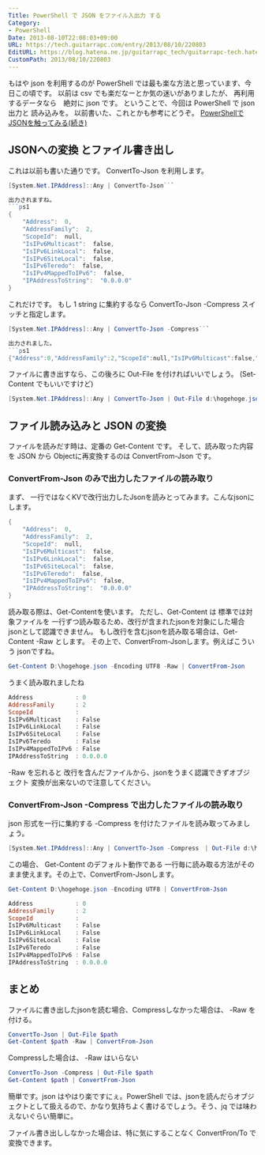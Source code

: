 ```yaml
---
Title: PowerShell で JSON をファイル入出力 する
Category:
- PowerShell
Date: 2013-08-10T22:08:03+09:00
URL: https://tech.guitarrapc.com/entry/2013/08/10/220803
EditURL: https://blog.hatena.ne.jp/guitarrapc_tech/guitarrapc-tech.hatenablog.com/atom/entry/11696248318757675918
CustomPath: 2013/08/10/220803
---
```


もはや json を利用するのが PowerShell では最も楽な方法と思っています、今日この頃です。 以前は csv でも楽だなーとか気の迷いがありましたが、 再利用するデータなら　絶対に json です。 ということで、今回は PowerShell で json 出力と 読み込みを。 以前書いた、これとかも参考にどうぞ。 <a href="http://guitarrapc.wordpress.com/2013/03/05/powershell%E3%81%A7json%E3%82%92%E8%A7%A6%E3%81%A3%E3%81%A6%E3%81%BF%E3%82%8B%E7%B6%9A%E3%81%8D/" target="_blank">PowerShellでJSONを触ってみる(続き)</a>
<!-- more -->

## JSONへの変換 とファイル書き出し
これは以前も書いた通りです。 ConvertTo-Json を利用します。
```ps1
[System.Net.IPAddress]::Any | ConvertTo-Json```

出力されますね。
```ps1
{
    "Address":  0,
    "AddressFamily":  2,
    "ScopeId":  null,
    "IsIPv6Multicast":  false,
    "IsIPv6LinkLocal":  false,
    "IsIPv6SiteLocal":  false,
    "IsIPv6Teredo":  false,
    "IsIPv4MappedToIPv6":  false,
    "IPAddressToString":  "0.0.0.0"
}
```

これだけです。 もし 1 string に集約するなら ConvertTo-Json -Compress スイッチと指定します。
```ps1
[System.Net.IPAddress]::Any | ConvertTo-Json -Compress```

出力されました。
```ps1
{"Address":0,"AddressFamily":2,"ScopeId":null,"IsIPv6Multicast":false,"IsIPv6LinkLocal":false,"IsIPv6SiteLocal":false,"IsIPv6Teredo":false,"IsIPv4MappedToIPv6":false,"IPAddressToString":"0.0.0.0"}
```

ファイルに書き出すなら、この後ろに Out-File を付ければいいでしょう。 (Set-Content でもいいですけど)
```ps1
[System.Net.IPAddress]::Any | ConvertTo-Json | Out-File d:\hogehoge.json -Encoding utf8 -Append
```

## ファイル読み込みと JSON の変換
ファイルを読みだす時は、定番の Get-Content です。 そして、読み取った内容を JSON から Objectに再変換するのは ConvertFrom-Json です。
### ConvertFrom-Json のみで出力したファイルの読み取り
まず、 一行ではなくKVで改行出力したJsonを読みとってみます。こんなjsonにします。
```ps1
{
    "Address":  0,
    "AddressFamily":  2,
    "ScopeId":  null,
    "IsIPv6Multicast":  false,
    "IsIPv6LinkLocal":  false,
    "IsIPv6SiteLocal":  false,
    "IsIPv6Teredo":  false,
    "IsIPv4MappedToIPv6":  false,
    "IPAddressToString":  "0.0.0.0"
}
```

読み取る際は、Get-Contentを使います。
ただし、Get-Content は 標準では対象ファイルを 一行ずつ読み取るため、改行が含まれたjsonを対象にした場合 jsonとして認識できません。
もし改行を含むjsonを読み取る場合は、Get-Content -Raw とします。 その上で、ConvertFrom-Jsonします。例えばこういう jsonですね。
```ps1
Get-Content D:\hogehoge.json -Encoding UTF8 -Raw | ConvertFrom-Json
```

うまく読み取れましたね
```ps1
Address            : 0
AddressFamily      : 2
ScopeId            :
IsIPv6Multicast    : False
IsIPv6LinkLocal    : False
IsIPv6SiteLocal    : False
IsIPv6Teredo       : False
IsIPv4MappedToIPv6 : False
IPAddressToString  : 0.0.0.0
```

-Raw を忘れると 改行を含んだファイルから、jsonをうまく認識できずオブジェクト 変換が出来ないので注意してください。
### ConvertFrom-Json -Compress で出力したファイルの読み取り
json 形式を一行に集約する -Compress を付けたファイルを読み取ってみましょう。
```ps1
[System.Net.IPAddress]::Any | ConvertTo-Json -Compress　| Out-File d:\hogehoge.json -Encoding utf8 -Append
```

この場合、 Get-Content のデフォルト動作である 一行毎に読み取る方法がそのまま使えます。その上で、ConvertFrom-Jsonします。
```ps1
Get-Content D:\hogehoge.json -Encoding UTF8 | ConvertFrom-Json
```

```ps1
Address            : 0
AddressFamily      : 2
ScopeId            :
IsIPv6Multicast    : False
IsIPv6LinkLocal    : False
IsIPv6SiteLocal    : False
IsIPv6Teredo       : False
IsIPv4MappedToIPv6 : False
IPAddressToString  : 0.0.0.0
```

## まとめ
ファイルに書き出したjsonを読む場合、Compressしなかった場合は、 -Raw を付ける。
```ps1
ConvertTo-Json | Out-File $path
Get-Content $path -Raw | ConvertFrom-Json
```

Compressした場合は、 -Raw はいらない
```ps1
ConvertTo-Json -Compress | Out-File $path
Get-Content $path | ConvertFrom-Json
```

簡単です。json はやはり楽ですにぇ。PowerShell では、jsonを読んだらオブジェクトとして扱えるので、かなり気持ちよく書けるでしょう。そう、jq では味わえないぐらい簡単に。

ファイル書き出ししなかった場合は、特に気にすることなく ConvertFron/To で変換できます。
